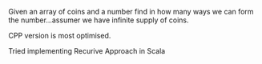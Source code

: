 Given an array of coins and a number find in how many ways we can form the number...assumer we have infinite supply of coins.

CPP version is most optimised.

Tried implementing Recurive Approach in Scala